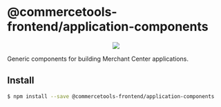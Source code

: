 # @commercetools-frontend/application-components

<p align="center">
  <a href="https://www.npmjs.com/package/@commercetools-frontend/application-components"><img src="https://img.shields.io/npm/v/@commercetools-frontend/application-components.svg"></a>
</p>

Generic components for building Merchant Center applications.

## Install

```bash
$ npm install --save @commercetools-frontend/application-components
```
